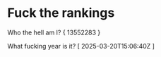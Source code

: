 # Fuck the rankings

Who the hell am I?
{ 13552283 }

What fucking year is it?
[ 2025-03-20T15:06:40Z ]
